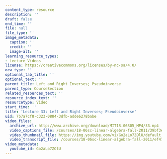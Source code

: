 ```yaml
---
content_type: resource
description: ''
draft: false
end_time: ''
file: null
file_type: ''
image_metadata:
  caption: ''
  credit: ''
  image-alt: ''
learning_resource_types:
- Lecture Videos
license: https://creativecommons.org/licenses/by-nc-sa/4.0/
ocw_type: ''
optional_tab_title: ''
optional_text: ''
parent_title: Left and Right Inverses; Pseudoinverse
parent_type: CourseSection
related_resources_text: ''
resource_index_text: ''
resourcetype: Video
start_time: ''
title: 'Lecture 33: Left and Right Inverses; Pseudoinverse'
uid: 7b7a7cf8-c323-0884-3dfb-adde6278babe
video_files:
  archive_url: http://www.archive.org/download/MIT18.06S05_MP4/33.mp4
  video_captions_file: /courses/18-06sc-linear-algebra-fall-2011/39bf3ee1ebc55446b117cea29e8f9e9f_Go2aLo7ZOlU.vtt
  video_thumbnail_file: https://img.youtube.com/vi/Go2aLo7ZOlU/default.jpg
  video_transcript_file: /courses/18-06sc-linear-algebra-fall-2011/ef47fdd70952bd981a883c20138e03c4_Go2aLo7ZOlU.pdf
video_metadata:
  youtube_id: Go2aLo7ZOlU
---
```

